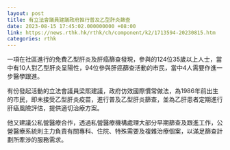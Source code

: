 ```yaml
---
layout: post
title: 有立法會議員建議政府推行普及乙型肝炎篩查
date: 2023-08-15 17:45:02.000000000 +08:00
link: https://news.rthk.hk/rthk/ch/component/k2/1713594-20230815.htm
categories: rthk
---
```


一項在社區進行的免費乙型肝炎及肝癌篩查發現，參與的124位35歲以上人士，當中有10人對乙型肝炎呈陽性，94位參與肝癌篩查活動的市民，當中4人需要作進一步醫學跟進。

有份發起活動的立法會議員梁熙建議，政府仿效國際慣常做法，為1986年前出生的市民，即未接受乙型肝炎疫苗，進行普及乙型肝炎篩查，並為乙肝患者定期進行肝癌風險評估，提供適切治療方案。

他又建議公私營醫療合作，透過私營醫療機構處理大部分早期篩查及跟進工作，公營醫療系統則主力負責有關專科、住院、特殊需要及複雜治療個案，以滿足篩查計劃所牽涉的服務需求。
